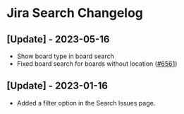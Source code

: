 # Jira Search Changelog

## [Update] - 2023-05-16

- Show board type in board search
- Fixed board search for boards without location ([#6561](https://github.com/raycast/extensions/issues/6561))

## [Update] - 2023-01-16

 - Added a filter option in the Search Issues page.